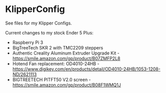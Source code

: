 # KlipperConfig

See files for my Klipper Configs.

Current changes to my stock Ender 5 Plus:

* Raspberry Pi 3
* BigTreeTech SKR 2 with TMC2209 steppers
* Authentic Creality Aluminum Extruder Upgrade Kit - https://smile.amazon.com/gp/product/B07ZMFP2L8
* Hotend Fan replacement: OD4010-24HB - https://www.digikey.com/en/products/detail/OD4010-24HB/1053-1208-ND/2621113
* BIGTREETECH PITFT50 V2.0 screen - https://smile.amazon.com/gp/product/B08F1WMQ1J
